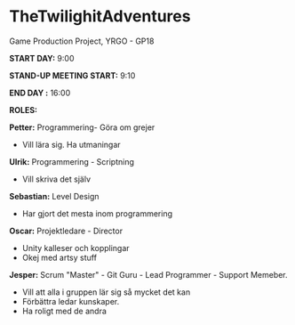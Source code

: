 # TheTwilighitAdventures
Game Production Project, YRGO - GP18


**START DAY:** 9:00

**STAND-UP MEETING START:** 9:10

**END DAY :** 16:00

**ROLES:**

**Petter:** Programmering- Göra om grejer
  - Vill lära sig. Ha utmaningar

**Ulrik:** Programmering - Scriptning
  - Vill skriva det själv
  
**Sebastian:** Level Design
  - Har gjort det mesta inom programmering 
  
**Oscar:** Projektledare - Director
  - Unity kalleser och kopplingar
  - Okej med artsy stuff
  
**Jesper:** Scrum "Master" - Git Guru - Lead Programmer - Support Memeber. 
  - Vill att alla i gruppen lär sig så mycket det kan
  - Förbättra ledar kunskaper.
  - Ha roligt med de andra
